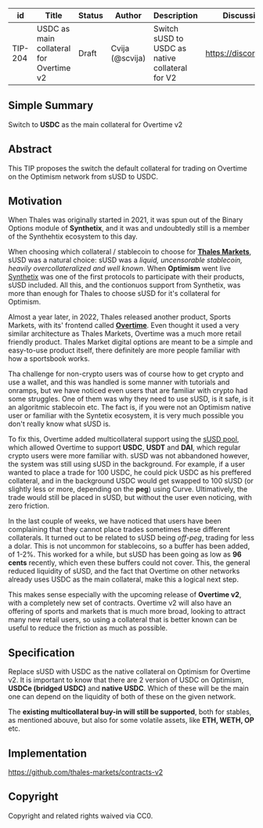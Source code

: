 | id | Title | Status | Author | Description | Discussions to | Created |
| ----------- | ----------- | ----------- | ----------- | ----------- | ----------- | ----------- |
| TIP-204 | USDC as main collateral for Overtime v2 | Draft | Cvija (@scvija) | Switch sUSD to USDC as native collateral for V2 | https://discord.gg/thales | 2024-05-20


## Simple Summary

Switch to **USDC** as the main collateral for Overtime v2

## Abstract

This TIP proposes the switch the default collateral for trading on Overtime on the Optimism network from sUSD to USDC.
  


## Motivation
 

When Thales was originally started in 2021, it was spun out of the Binary Options module of **Synthetix**, and it was and undoubtedly still is a member of the Synthehtix ecosystem to this day.

When choosing which collateral / stablecoin to choose for **[Thales Markets](https://thalesmarket.io/)**, sUSD was a natural choice: sUSD was a *liquid, uncensorable stablecoin, heavily overcollateralized and well known*. When **Optimism** went live [Synthetix](https://synthetix.io/) was one of the first protocols to participate with their products, sUSD included. All this, and the contionuos support from Synthetix, was more than enough for Thales to choose sUSD for it's collateral for Optimism.

Almost a year later, in 2022, Thales released another product, Sports Markets, with its' frontend called **[Overtime](https://overtimemarkets.xyz/)**. Even thought it used a very similar architecture as Thales Markets, Overtime was a much more retail friendly product. Thales Market digital options are meant to be a simple and easy-to-use product itself, there definitely are more people familiar with how a sportsbook works.

Tha challenge for non-crypto users was of course how to get crypto and use a wallet, and this was handled is some manner with tutorials and onramps, but we have noticed even users that are familiar with crypto had some struggles. One of them was why they need to use sUSD, is it safe, is it an algoritmic stablecoin etc. The fact is, if you were not an Optimism native user or familiar with the Syntetix ecosystem, it is very much possible you don't really know what sUSD is.

To fix this, Overtime added multicollateral support using the [sUSD pool](https://classic.curve.fi/susdv2), which allowed Overtime to support **USDC**, **USDT** and **DAI**, which regular crypto users were more familiar with. sUSD was not abbandoned however, the system was still using sUSD in the background. For example, if a user wanted to place a trade for 100 USDC, he could pick USDC as his preffered collateral, and in the background USDC would get swapped to 100 sUSD (or slightly less or more, depending on the **peg**) using Curve. Ultimatively, the trade would still be placed in sUSD, but without the user even noticing, with zero friction. 

In the last couple of weeks, we have noticed that users have been complaining that they cannot place trades sometimes these different collaterals. It turned out to be related to sUSD being *off-peg*, trading for less a dolar. This is not uncommon for stablecoins, so a buffer has been added, of 1-2%. This worked for a while, but sUSD has been going as low as **96 cents** recently, which even these buffers could not cover. This, the general reduced liquidity of sUSD, and the fact that Overtime on other networks already uses USDC as the main collateral, make this a logical next step.

This makes sense especially with the upcoming release of **Overtime v2**, with a completely new set of contracts. Overtime v2 will also have an offering of sports and markets that is much more broad, looking to attract many new retail users, so using a collateral that is better known can be useful to reduce the friction as much as possible.



## Specification 

Replace sUSD with USDC as the native collateral on Optimism for Overtime v2.
It is important to know that there are 2 version of USDC on Optimism, **USDCe (bridged USDC)** and **native USDC**.
Which of these will be the main one can depend on the liquidity of both of these on the given network.

The **existing multicollateral buy-in will still be supported**, both for stables, as mentioned abouve, but also for some volatile assets, like **ETH, WETH, OP** etc.

## Implementation

https://github.com/thales-markets/contracts-v2

## Copyright
 
Copyright and related rights waived via CC0.
